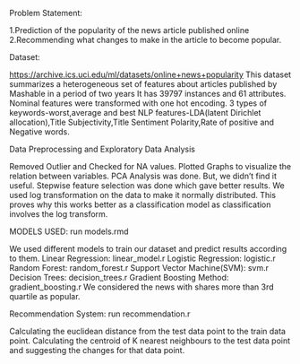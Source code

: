 Problem Statement:

1.Prediction of the popularity of the news article published online
2.Recommending what changes to make in the article to become popular.

Dataset:

https://archive.ics.uci.edu/ml/datasets/online+news+popularity
This dataset summarizes a heterogeneous set of features about articles published by Mashable in a period of two years
It has 39797 instances and 61 attributes.
Nominal features were transformed with one hot encoding.
3 types of keywords-worst,average and best
NLP features-LDA(latent Dirichlet allocation),Title Subjectivity,Title Sentiment Polarity,Rate of positive and Negative words.

Data Preprocessing and Exploratory Data Analysis

Removed Outlier and Checked for NA values.
Plotted Graphs to visualize the relation between variables.
PCA Analysis was done. But, we didn’t find it useful.
Stepwise feature selection was done which gave better results.
We used log transformation on the data to make it normally distributed.
This proves why this works better as a classification model as classification involves the log transform.

MODELS USED: run models.rmd

We used different models to train our dataset and predict results according to them. 
Linear Regression:  linear_model.r
Logistic Regression: logistic.r
Random Forest: random_forest.r
Support Vector Machine(SVM): svm.r
Decision Trees: decision_trees.r
Gradient Boosting Method: gradient_boosting.r
We considered the news with shares more than 3rd quartile as popular.


Recommendation System: run recommendation.r

Calculating the euclidean distance from the test data point to the train data point.
Calculating the centroid of K nearest neighbours to the test data point and suggesting the changes for that data point.






